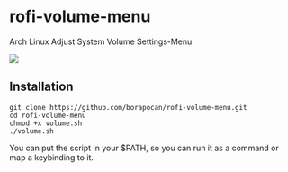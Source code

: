 # rofi-volume-menu
Arch Linux Adjust System Volume Settings-Menu

<img src="Downloads/rofi-volume-menu.jpg" style="display">

## Installation
```
git clone https://github.com/borapocan/rofi-volume-menu.git
cd rofi-volume-menu
chmod +x volume.sh
./volume.sh
```
You can put the script in your $PATH, so you can run it as a command or map a keybinding to it.
